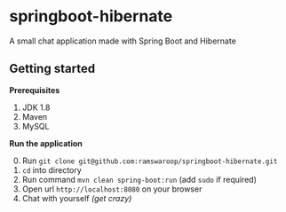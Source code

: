 # springboot-hibernate
A small chat application made with Spring Boot and Hibernate

## Getting started

**Prerequisites**

1. JDK 1.8
2. Maven
3. MySQL
    
**Run the application**

0. Run `git clone git@github.com:ramswaroop/springboot-hibernate.git`
1. `cd` into directory
2. Run command `mvn clean spring-boot:run` (add `sudo` if required)
3. Open url `http://localhost:8080` on your browser
4. Chat with yourself _(get crazy)_


